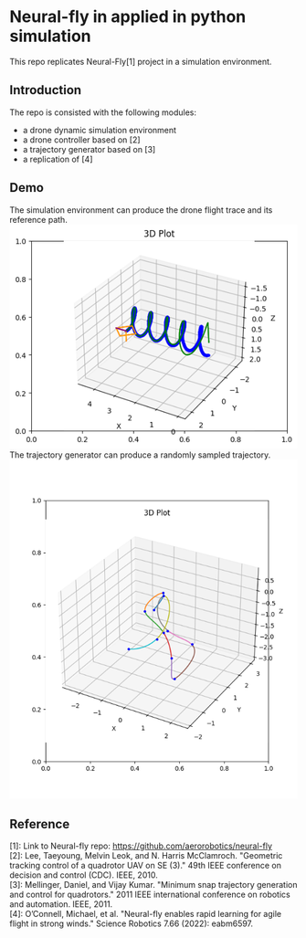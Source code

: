 # Neural-fly in applied in python simulation 
This repo replicates Neural-Fly[1] project in a simulation environment. 

## Introduction
The repo is consisted with the following modules:  
- a drone dynamic simulation environment
- a drone controller based on [2]
- a trajectory generator based on [3]
- a replication of [4] 

## Demo
The simulation environment can produce the drone flight trace and its reference path.  
![drone fly](images/drone_tracking_a_trajectory.png)  
The trajectory generator can produce a randomly sampled trajectory.  
![](images/randomly_sampled_trajectory_10seeds.png)


## Reference  
[1]: Link to Neural-fly repo: https://github.com/aerorobotics/neural-fly  
[2]: Lee, Taeyoung, Melvin Leok, and N. Harris McClamroch. "Geometric tracking control of a quadrotor UAV on SE (3)." 49th IEEE conference on decision and control (CDC). IEEE, 2010.  
[3]: Mellinger, Daniel, and Vijay Kumar. "Minimum snap trajectory generation and control for quadrotors." 2011 IEEE international conference on robotics and automation. IEEE, 2011.  
[4]: O’Connell, Michael, et al. "Neural-fly enables rapid learning for agile flight in strong winds." Science Robotics 7.66 (2022): eabm6597.  